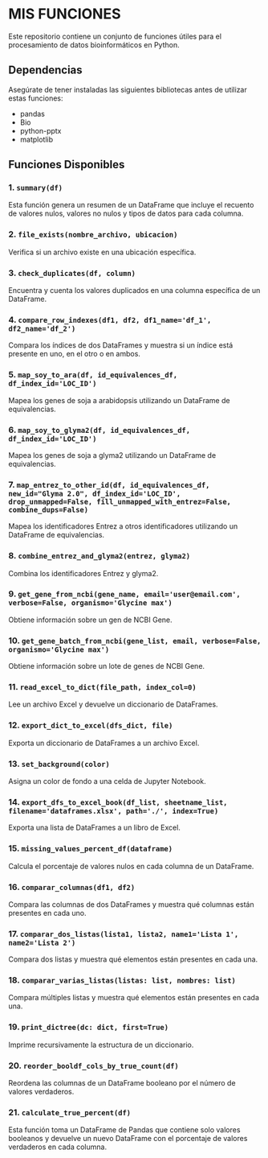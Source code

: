 # MIS FUNCIONES

Este repositorio contiene un conjunto de funciones útiles para el procesamiento de datos bioinformáticos en Python.

## Dependencias

Asegúrate de tener instaladas las siguientes bibliotecas antes de utilizar estas funciones:

- pandas
- Bio
- python-pptx
- matplotlib

## Funciones Disponibles

### 1. `summary(df)`

Esta función genera un resumen de un DataFrame que incluye el recuento de valores nulos, valores no nulos y tipos de datos para cada columna.

### 2. `file_exists(nombre_archivo, ubicacion)`

Verifica si un archivo existe en una ubicación específica.

### 3. `check_duplicates(df, column)`

Encuentra y cuenta los valores duplicados en una columna específica de un DataFrame.

### 4. `compare_row_indexes(df1, df2, df1_name='df_1', df2_name='df_2')`

Compara los índices de dos DataFrames y muestra si un índice está presente en uno, en el otro o en ambos.

### 5. `map_soy_to_ara(df, id_equivalences_df, df_index_id='LOC_ID')`

Mapea los genes de soja a arabidopsis utilizando un DataFrame de equivalencias.

### 6. `map_soy_to_glyma2(df, id_equivalences_df, df_index_id='LOC_ID')`

Mapea los genes de soja a glyma2 utilizando un DataFrame de equivalencias.

### 7. `map_entrez_to_other_id(df, id_equivalences_df, new_id="Glyma 2.0", df_index_id='LOC_ID', drop_unmapped=False, fill_unmapped_with_entrez=False, combine_dups=False)`

Mapea los identificadores Entrez a otros identificadores utilizando un DataFrame de equivalencias.

### 8. `combine_entrez_and_glyma2(entrez, glyma2)`

Combina los identificadores Entrez y glyma2.

### 9. `get_gene_from_ncbi(gene_name, email='user@email.com', verbose=False, organismo='Glycine max')`

Obtiene información sobre un gen de NCBI Gene.

### 10. `get_gene_batch_from_ncbi(gene_list, email, verbose=False, organismo='Glycine max')`

Obtiene información sobre un lote de genes de NCBI Gene.

### 11. `read_excel_to_dict(file_path, index_col=0)`

Lee un archivo Excel y devuelve un diccionario de DataFrames.

### 12. `export_dict_to_excel(dfs_dict, file)`

Exporta un diccionario de DataFrames a un archivo Excel.

### 13. `set_background(color)`

Asigna un color de fondo a una celda de Jupyter Notebook.

### 14. `export_dfs_to_excel_book(df_list, sheetname_list, filename='dataframes.xlsx', path='./', index=True)`

Exporta una lista de DataFrames a un libro de Excel.

### 15. `missing_values_percent_df(dataframe)`

Calcula el porcentaje de valores nulos en cada columna de un DataFrame.

### 16. `comparar_columnas(df1, df2)`

Compara las columnas de dos DataFrames y muestra qué columnas están presentes en cada uno.

### 17. `comparar_dos_listas(lista1, lista2, name1='Lista 1', name2='Lista 2')`

Compara dos listas y muestra qué elementos están presentes en cada una.

### 18. `comparar_varias_listas(listas: list, nombres: list)`

Compara múltiples listas y muestra qué elementos están presentes en cada una.

### 19. `print_dictree(dc: dict, first=True)`

Imprime recursivamente la estructura de un diccionario.

### 20. `reorder_booldf_cols_by_true_count(df)`

Reordena las columnas de un DataFrame booleano por el número de valores verdaderos.

### 21. `calculate_true_percent(df)`

Esta función toma un DataFrame de Pandas que contiene solo valores booleanos y devuelve un nuevo DataFrame con el porcentaje de valores verdaderos en cada columna.


